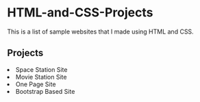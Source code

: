 # HTML-and-CSS-Projects

This is a list of sample websites that I made using HTML and CSS.

## Projects

<li>Space Station Site</li>
<li>Movie Station Site</li>
<li>One Page Site</li>
<li>Bootstrap Based Site</li>
